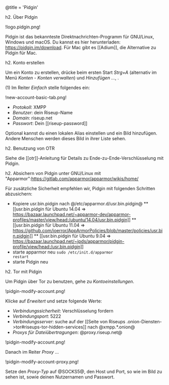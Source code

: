 @title = 'Pidgin'

h2. Über Pidgin

!logo.pidgin.png!

Pidgin ist das bekannteste Direktnachrichten-Programm für GNU/Linux, Windows und macOS. Du kannst es hier herunterladen: https://pidgin.im/download. Für Mac gibt es [[Adium]], die Alternative zu Pidgin für Mac.

h2. Konto erstellen

Um ein Konto zu erstellen, drücke beim ersten Start *Strg+A* (alternativ im Menü *Konten* - *Konten verwalten*) und *Hinzufügen ...*, .

(1) Im Reiter *Einfach* stelle folgendes ein:

!new-account-basic-tab.png!

* *Protokoll*: XMPP
* *Benutzer*: dein Riseup-Name
* *Domain*: riseup.net
* *Passwort*: Dein [[riseup-password]]

Optional kannst du einen lokalen Alias einstellen und ein Bild hinzufügen. Andere Menschen werden dieses Bild in ihrer Liste sehen.

h2. Benutzung von OTR

Siehe die [[otr]]-Anleitung für Details zu Ende-zu-Ende-Verschlüsselung mit Pidgin.

h2. Absichern von Pidgin unter GNU/Linux mit "Apparmor":https://gitlab.com/apparmor/apparmor/wikis/home/

Für zusätzliche Sicherheit empfehlen wir, Pidgin mit folgenden Schritten abzusichern:

* Kopiere usr.bin.pidgin nach @/etc/apparmor.d/usr.bin.pidgin@
** [[usr.bin.pidgin für Ubuntu 14.04 => https://bazaar.launchpad.net/~apparmor-dev/apparmor-profiles/master/view/head:/ubuntu/14.04/usr.bin.pidgin]]
** [[usr.bin.pidgin für Ubuntu 11.04 => https://github.com/ioerror/AppArmorPolicies/blob/master/policies/usr.bin.pidgin]]
** [[usr.bin.pidgin für Ubuntu 9.04 => https://bazaar.launchpad.net/~jpds/apparmor/pidgin-profile/view/head:/usr.bin.pidgin]]
* starte apparmor neu
<code>sudo /etc/init.d/apparmor restart</code>
* starte Pidgin neu

h2. Tor mit Pidgin

Um Pidgin über Tor zu benutzen, gehe zu *Kontoeinstellungen*.

!pidgin-modify-account.png!

Klicke auf *Erweitert* und setze folgende Werte:
* *Verbindungssicherheit*: Verschlüsselung fordern
* *Verbindungsport*: 5222
* *Verbindungsserver*: suche auf der [[Seite von Riseups .onion-Diensten->tor#riseups-tor-hidden-services]] nach @xmpp.*.onion@
* *Proxys für Dateiübertragungen*: @proxy.riseup.net@

!pidgin-modify-account.png!

Danach im Reiter *Proxy* ...

!pidgin-modify-account-proxy.png!

Setze den *Proxy-Typ* auf @SOCKS5@, den Host und Port, so wie im Bild zu sehen ist, sowie deinen Nutzernamen und Passwort.
